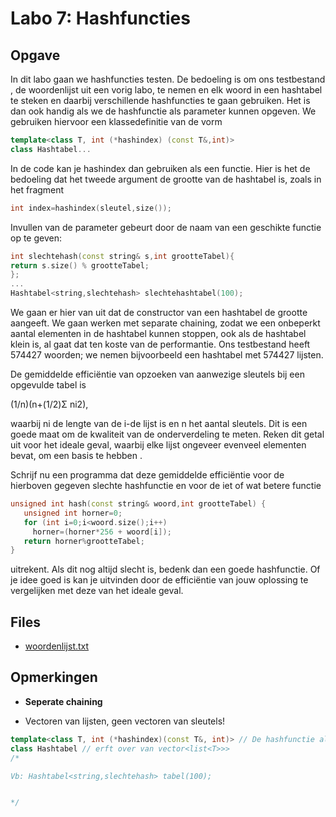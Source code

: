 # Labo 7: Hashfuncties

## Opgave

In dit labo gaan we hashfuncties testen. De bedoeling is om ons testbestand , de woordenlijst uit een vorig labo, te nemen en elk woord in een hashtabel te steken en daarbij verschillende hashfuncties te gaan gebruiken. Het is dan ook handig als we de hashfunctie als parameter kunnen opgeven. We gebruiken hiervoor een klassedefinitie van de vorm 

```cpp
template<class T, int (*hashindex) (const T&,int)>
class Hashtabel...
```

In de code kan je hashindex dan gebruiken als een functie. Hier is het de bedoeling dat het tweede argument de grootte van de hashtabel is, zoals in het fragment 

```cpp
int index=hashindex(sleutel,size());
```

Invullen van de parameter gebeurt door de naam van een geschikte functie op te geven: 

```cpp
int slechtehash(const string& s,int grootteTabel){
return s.size() % grootteTabel;
};
...
Hashtabel<string,slechtehash> slechtehashtabel(100);
```

We gaan er hier van uit dat de constructor van een hashtabel de grootte aangeeft. We gaan werken met separate chaining, zodat we een onbeperkt aantal elementen in de hashtabel kunnen stoppen, ook als de hashtabel klein is, al gaat dat ten koste van de performantie. Ons testbestand heeft 574427 woorden; we nemen bijvoorbeeld een hashtabel met 574427 lijsten.

De gemiddelde efficiëntie van opzoeken van aanwezige sleutels bij een opgevulde tabel is

(1/n)(n+(1/2)Σ ni2),

waarbij ni de lengte van de i-de lijst is en n het aantal sleutels. Dit is een goede maat om de kwaliteit van de onderverdeling te meten. Reken dit getal uit voor het ideale geval, waarbij elke lijst ongeveer evenveel elementen bevat, om een basis te hebben .

Schrijf nu een programma dat deze gemiddelde efficiëntie voor de hierboven gegeven slechte hashfunctie en voor de iet of wat betere functie

```cpp
unsigned int hash(const string& woord,int grootteTabel) {
   unsigned int horner=0;
   for (int i=0;i<woord.size();i++)
     horner=(horner*256 + woord[i]);
   return horner%grootteTabel;
}
```

uitrekent. Als dit nog altijd slecht is, bedenk dan een goede hashfunctie. Of je idee goed is kan je uitvinden door de efficiëntie van jouw oplossing te vergelijken met deze van het ideale geval.

## Files

- [woordenlijst.txt](https://github.com/Ciberth/NIE-Algorithms-I/blob/master/labs/lab07/woordenlijst.txt)

## Opmerkingen

- **Seperate chaining** 

- Vectoren van lijsten, geen vectoren van sleutels!

```cpp
template<class T, int (*hashindex)(const T&, int)> // De hashfunctie als parameter opgeven
class Hashtabel // erft over van vector<list<T>>>
/*

Vb: Hashtabel<string,slechtehash> tabel(100);


*/ 
```
